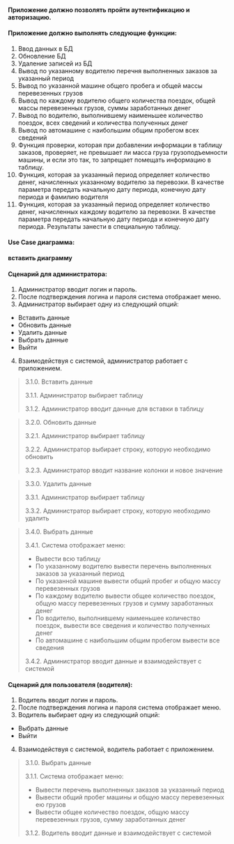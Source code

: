 #### Приложение должно позволять пройти аутентификацию и авторизацию.

#### Приложение должно выполнять следующие функции:
1. Ввод данных в БД
2. Обновление БД
3. Удаление записей из БД
4. Вывод по указанному водителю перечня выполненных заказов за указанный период
5. Вывод по указанной машине общего пробега и общей массы перевезенных грузов
6. Вывод по каждому водителю общего количества поездок, общей массы перевезенных грузов, суммы заработанных денег
7. Вывод по водителю, выполнившему наименьшее количество поездок, всех сведений и количества полученных денег
8. Вывод по автомашине с наибольшим общим пробегом всех сведений
9. Функция проверки, которая при добавлении информации в таблицу заказов, проверяет, не превышает ли масса груза грузоподъемности машины, и если это так, то запрещает помещать информацию в таблицу.
10. Функция, которая за указанный период определяет количество денег, начисленных указанному водителю за перевозки. В качестве параметра передать начальную дату периода, конечную дату периода и фамилию водителя
11. Функция, которая за указанный период определяет количество денег, начисленных каждому водителю за перевозки. В качестве параметра передать начальную дату периода и конечную дату периода. Результаты занести в специальную таблицу.

#### Use Case диаграмма:
**вставить диаграмму**

#### Сценарий для администратора:
1. Администратор вводит логин и пароль. 
2. После подтверждения логина и пароля система отображает меню.
3. Администратор выбирает одну из следующий опций:
* Вставить данные
* Обновить данные
* Удалить данные
* Выбрать данные
* Выйти
4. Взаимодействуя с системой, администратор работает с приложением.


> 3.1.0. Вставить данные
> 
> 3.1.1. Администратор выбирает таблицу
> 
> 3.1.2. Администратор вводит данные для вставки в таблицу


> 3.2.0. Обновить данные
> 
> 3.2.1. Администратор выбирает таблицу
> 
> 3.2.2. Администратор выбирает строку, которую необходимо обновить
> 
> 3.2.3. Администратор вводит название колонки и новое значение


> 3.3.0. Удалить данные
> 
> 3.3.1. Администратор выбирает таблицу
> 
> 3.3.2. Администратор выбирает строку, которую необходимо удалить


> 3.4.0. Выбрать данные
> 
> 3.4.1. Система отображает меню:
> * Вывести всю таблицу
> * По указанному водителю вывести перечень выполненных заказов за указанный период
> * По указанной машине вывести общий пробег и общую массу перевезенных грузов
> * По каждому водителю вывести общее количество поездок, общую массу перевезенных грузов и сумму заработанных денег
> * По водителю, выполнившему наименьшее количество поездок, вывести все сведения и количество полученных денег
> * По автомашине с наибольшим общим пробегом вывести все сведения
> 
> 3.4.2. Администратор вводит данные и взаимодействует с системой

#### Сценарий для пользователя (водителя):
1. Водитель вводит логин и пароль. 
2. После подтверждения логина и пароля система отображает меню.
3. Водитель выбирает одну из следующий опций:
* Выбрать данные
* Выйти
4. Взаимодействуя с системой, водитель работает с приложением.

> 3.1.0. Выбрать данные
> 
> 3.1.1. Система отображает меню:
> * Вывести перечень выполненных заказов за указанный период
> * Вывести общий пробег машины и общую массу перевезенных ею грузов
> * Вывести общее количество поездок, общую массу перевезенных грузов, сумму заработанных денег
> 
> 3.1.2. Водитель вводит данные и взаимодействует с системой




